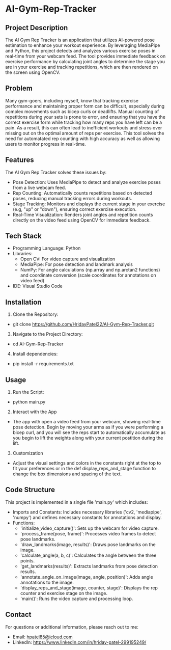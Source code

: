 # AI-Gym-Rep-Tracker

## Project Description
The AI Gym Rep Tracker is an application that utilizes AI-powered pose estimation to enhance your workout experience. By leveraging MediaPipe and Python, this project detects and analyzes various exercise poses in real-time from your webcam feed. The tool provides immediate feedback on exercise performance by calculating joint angles to determine the stage you are in your exercise and tracking repetitions, which are then rendered on the screen using OpenCV. 

## Problem 
Many gym-goers, including myself, know that tracking exercise performance and maintaining proper form can be difficult, especially during complex movements such as bicep curls or deadlifts. Manual counting of repetitions during your sets is prone to error, and ensuring that you have the correct exercise form while tracking how many reps you have left can be a pain. As a result, this can often lead to inefficient workouts and stress over missing out on the optimal amount of reps per exercise. This tool solves the need for automatated rep counting with high accuracy as well as allowing users to monitor progress in real-time. 

## Features 
The AI Gym Rep Tracker solves these issues by: 
- Pose Detection: Uses MediaPipe to detect and analyze exercise poses from a live webcam feed.
- Rep Counting: Automatically counts repetitions based on detected poses, reducing manual tracking errors during workouts.
- Stage Tracking: Monitors and displays the current stage in your exercise (e.g, "up" or "down"), ensuring correct exercise execution.
- Real-Time Visualization: Renders joint angles and repetition counts directly on the video feed using OpenCV for immediate feedback.

## Tech Stack 
- Programming Language: Python
- Libraries:
  - Open CV:  For video capture and visualization
  - MediaPipe: For pose detection and landmark analysis
  - NumPy: For angle calculations (np.array and np.arctan2 functions) and coordinate conversion (scale coordinates for annotations on video feed)
- IDE: Visual Studio Code

## Installation 
1. Clone the Repository:
- git clone https://github.com/HridayPatel22/AI-Gym-Rep-Tracker.git
3. Navigate to the Project Directory:
- cd AI-Gym-Rep-Tracker
4. Install dependencies:
- pip install -r requirements.txt

## Usage 
1. Run the Script:
- python main.py
2. Interact with the App
- The app with open a video feed from your webcam, showing real-time pose detection. Begin by moving your arms as if you were performing a bicep curl, and you will see the reps start to automatically accumulate as you begin to lift the weights along with your current postition during the lift. 
3. Customization
- Adjust the visual settings and colors in the constants right at the top to fit your preferences or in the def display_reps_and_stage function to change the box dimensions and spacing of the text.

## Code Structure 
This project is implemented in a single file 'main.py' which includes: 
  - Imports and Constants: Includes necessary libraries ('cv2, 'mediapipe', 'numpy') and defines necessary constants for annotations and display.
- Functions:
  - 'initialize_video_capture()': Sets up the webcam for video capture.
  - 'process_frame(pose, frame)': Processes video frames to detect pose landmarks.
  - 'draw_landmarks(image, results)': Draws pose landmarks on the image.
  - 'calculate_angle(a, b, c)': Calculates the angle between the three points.
  - 'get_landmarks(results)': Extracts landmarks from pose detection results.
  - 'annotate_angle_on_image(image, angle, position)': Adds angle annotations to the image.
  - 'display_reps_and_stage(image, counter, stage)': Displays the rep counter and exercise stage on the image.
  - 'main()': Runs the video capture and processing loop. 

## Contact 
For questions or additional information, please reach out to me: 
- Email: hpatel85@icloud.com
- LinkedIn: https://www.linkedin.com/in/hriday-patel-299195249/
